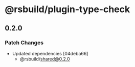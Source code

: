 # @rsbuild/plugin-type-check

## 0.2.0

### Patch Changes

- Updated dependencies [04deba66]
  - @rsbuild/shared@0.2.0
